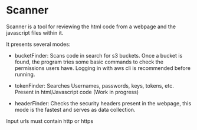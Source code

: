 # Scanner

Scanner is a tool for reviewing the html code from a webpage and the javascript files within it.  

It presents several modes:

- bucketFinder: Scans code in search for s3 buckets. Once a bucket is found, the program tries some basic commands to check the permissions users have. Logging in with aws cli is recommended before running.

- tokenFinder: Searches Usernames, passwords, keys, tokens, etc. Present in html/Javascript code (Work in progress)

- headerFinder: Checks the security headers present in the webpage, this mode is the fastest and serves as data collection.

Input urls must contain http or https